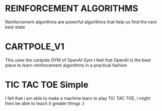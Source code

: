 # REINFORCEMENT ALGORITHMS
Reinforcement algorithms are powerful algorithms that help us find the next best state

# CARTPOLE_V1
This uses the cartpole GYM of OpenAI Gym
I feel that OpenAI is the best place to learn reinforcement algorithms in a practical fashion

# TIC TAC TOE Simple
I felt that i am able to make a machine learn to play TIC TAC TOE, i might then be able to teach it greater things :)


